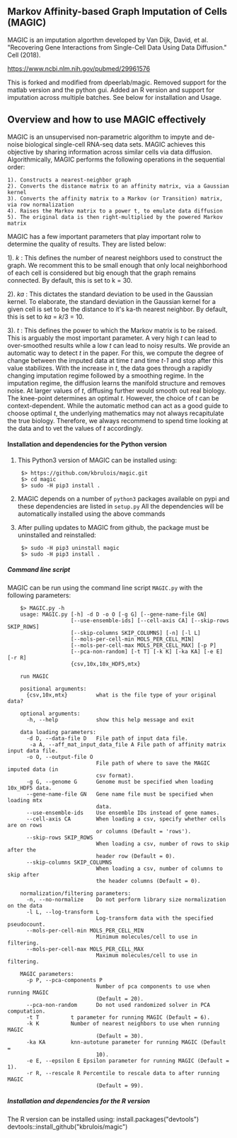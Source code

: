 Markov Affinity-based Graph Imputation of Cells (MAGIC)
-------------------------------------------------------
MAGIC is an imputation algorthm developed by Van Dijk, David, et al. "Recovering Gene Interactions from Single-Cell Data Using Data Diffusion." Cell (2018).

https://www.ncbi.nlm.nih.gov/pubmed/29961576

This is forked and modified from dpeerlab/magic. Removed support for the matlab version and the python gui. Added an R version and support for imputation across multiple batches. See below for installation and Usage.

Overview and how to use MAGIC effectively
-------------------------------------------------------
MAGIC is an unsupervised non-parametric algorithm to impyte and de-noise biological single-cell RNA-seq data sets. MAGIC achieves this objective by sharing information across similar cells via data diffusion. Algorithmically, MAGIC performs the following operations in the sequential order:

	1). Constructs a nearest-neighbor graph
	2). Converts the distance matrix to an affinity matrix, via a Gaussian kernel
	3). Converts the affinity matrix to a Markov (or Transition) matrix, via row normalization
	4). Raises the Markov matrix to a power t, to emulate data diffusion
	5). The original data is then right-multiplied by the powered Markov matrix
	
MAGIC has a few important parameters that play important rolw to determine the quality of results. They are listed below:

1). _k_ : This defines the number of nearest neighbors used to construct the graph. We recomment this to be small enough that only local neighborhood of each cell is considered but big enough that the graph remains connected. By default, this is set to k  = 30.

2). _ka_ : This dictates the standard deviation to be used in the Gaussian kernel. To elaborate, the standard deviation in the Gaussian kernel for a given cell is set to be the distance to it's ka-th nearest neighbor. By default, this is set to _ka_ = _k_/3 = 10.

3). _t_ : This defines the power to which the Markov matrix is to be raised. This is arguably the most important parameter. A very high _t_ can lead to over-smoothed results while a low _t_ can lead to noisy results. We provide an automatic way to detect _t_ in the paper. For this, we compute the degree of change between the imputed data at time _t_ and time _t-1_ and stop after this value stabilizes. With the increase in _t_, the data goes through a rapidly changing imputation regime followed by a smoothing regime. In the imputation regime, the diffusion learns the manifold structure and removes noise. At larger values of _t_, diffusing further would smooth out real biology. The knee-point determines an optimal _t_. However, the choice of _t_ can be context-dependent. While the automatic method can act as a good guide to choose optimal _t_, the underlying mathematics may not always recapitulate the true biology. Therefore, we always recommend to spend time looking at the data and to vet the values of _t_ accordingly. 

#### Installation and dependencies for the Python version
1. This Python3 version of MAGIC can be installed using:

        $> https://github.com/kbrulois/magic.git
        $> cd magic
        $> sudo -H pip3 install .

2. MAGIC depends on a number of `python3` packages available on pypi and these dependencies are listed in `setup.py`
All the dependencies will be automatically installed using the above commands

3. After pulling updates to MAGIC from github, the package must be uninstalled and reinstalled:
		
		$> sudo -H pip3 uninstall magic
		$> sudo -H pip3 install .
		

##### Command line script
MAGIC can be run using the command line script `MAGIC.py` with the following parameters:

		$> MAGIC.py -h
		usage: MAGIC.py [-h] -d D -o O [-g G] [--gene-name-file GN]
        		        [--use-ensemble-ids] [--cell-axis CA] [--skip-rows SKIP_ROWS]
                		[--skip-columns SKIP_COLUMNS] [-n] [-l L]
                		[--mols-per-cell-min MOLS_PER_CELL_MIN]
                		[--mols-per-cell-max MOLS_PER_CELL_MAX] [-p P]
                		[--pca-non-random] [-t T] [-k K] [-ka KA] [-e E] [-r R]
                		{csv,10x,10x_HDF5,mtx}
		
		run MAGIC

		positional arguments:
		  {csv,10x,mtx}         what is the file type of your original data?

		optional arguments:
		  -h, --help            show this help message and exit

		data loading parameters:
		  -d D, --data-file D   File path of input data file.
           -a A, --aff_mat_input_data_file A File path of affinity matrix input data file.
		  -o O, --output-file O
		                        File path of where to save the MAGIC imputed data (in
		                        csv format).
		  -g G, --genome G      Genome must be specified when loading 10x_HDF5 data.
		  --gene-name-file GN   Gene name file must be specified when loading mtx
		                        data.
		  --use-ensemble-ids    Use ensemble IDs instead of gene names.
		  --cell-axis CA        When loading a csv, specify whether cells are on rows
		                        or columns (Default = 'rows').
		  --skip-rows SKIP_ROWS
		                        When loading a csv, number of rows to skip after the
		                        header row (Default = 0).
		  --skip-columns SKIP_COLUMNS
		                        When loading a csv, number of columns to skip after
		                        the header columns (Default = 0).
		
		normalization/filtering parameters:
		  -n, --no-normalize    Do not perform library size normalization on the data
		  -l L, --log-transform L
		                        Log-transform data with the specified pseudocount.
		  --mols-per-cell-min MOLS_PER_CELL_MIN
		                        Minimum molecules/cell to use in filtering.
		  --mols-per-cell-max MOLS_PER_CELL_MAX
		                        Maximum molecules/cell to use in filtering.

		MAGIC parameters:
		  -p P, --pca-components P
		                        Number of pca components to use when running MAGIC
		                        (Default = 20).
		  --pca-non-random      Do not used randomized solver in PCA computation.
		  -t T			t parameter for running MAGIC (Default = 6).
		  -k K			Number of nearest neighbors to use when running MAGIC
                        		(Default = 30).
		  -ka KA		knn-autotune parameter for running MAGIC (Default =
                        		10).
		  -e E, --epsilon E	Epsilon parameter for running MAGIC (Default = 1).
		  -r R, --rescale R	Percentile to rescale data to after running MAGIC
                        		(Default = 99).
##### Installation and dependencies for the R version
The R version can be installed using:
    install.packages("devtools")
    devtools::install_github("kbrulois/magic")

